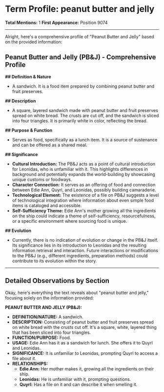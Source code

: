 # Term Profile: peanut butter and jelly

**Total Mentions:** 1
**First Appearance:** Position 9074

---

Alright, here's a comprehensive profile of "Peanut Butter and Jelly" based on the provided information:

## Peanut Butter and Jelly (PB&J) - Comprehensive Profile

**## Definition & Nature**

*   A sandwich. It is a food item prepared by combining peanut butter and fruit preserves.

**## Description**

*   A square, layered sandwich made with peanut butter and fruit preserves spread on white bread. The crusts are cut off, and the sandwich is sliced into four triangles. It is primarily white in color, reflecting the bread.

**## Purpose & Function**

*   Serves as food, specifically as a lunch item. It is a source of sustenance and can be offered as a shared meal.

**## Significance**

*   **Cultural Introduction:** The PB&J acts as a point of cultural introduction for Leonidas, who is unfamiliar with it. This highlights differences in background and potentially expands the world-building by showcasing unique customs or foodways.
*   **Character Connection:** It serves as an offering of food and connection between Edie Ann, Quyrl, and Leonidas, possibly building camaraderie.
*   **Technological Element:** The existence of a file on PB&J suggests a level of technological integration where information about even simple food items is cataloged and accessible.
*   **Self-Sufficiency Theme:** Edie Ann's mother growing all the ingredients on the ship could indicate a theme of self-sufficiency, resourcefulness, or a specific environment where sourcing food is unique.

**## Evolution**

*   Currently, there is no indication of evolution or change in the PB&J itself. Its significance lies in its introduction to Leonidas and the resulting information retrieval and interaction. Future interactions or modifications to the PB&J (e.g., different ingredients, preparation methods) could contribute to its evolution within the story.

---

## Detailed Observations by Section

Okay, here's everything the text reveals about "peanut butter and jelly," focusing solely on the information provided:

**PEANUT BUTTER AND JELLY (PB&J):**

*   **DEFINITION/NATURE:** A sandwich.
*   **DESCRIPTION:** Consisting of peanut butter and fruit preserves spread on white bread with the crusts cut off. It's a square, white, layered thing that has been sliced into four triangles.
*   **FUNCTION/PURPOSE:** Food.
*   **USAGE:** Edie Ann has it as a sandwich for lunch. She offers it to Quyrl and Leonidas.
*   **SIGNIFICANCE:** It is unfamiliar to Leonidas, prompting Quyrl to access a file about it.
*   **RELATIONSHIPS:**
    *   **Edie Ann:** Her mother makes it, growing all the ingredients on their ship.
    *   **Leonidas:** He is unfamiliar with it, prompting questions.
    *   **Quyrl:** Has a file on it and can describe it when smelling it.
